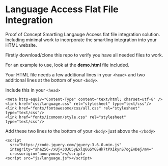 # Language Access Flat File Integration

Proof of Concept Smartling Langauge Access flat file integration solution. Including minimal work to incorporate the smartling integration into your HTML website.

Firstly download/clone this repo to verify you have all needed files to work.

For an example to use, look at the **demo.html** file included.

Your HTML file needs a few additional lines in your `<head>` and two additional lines at the bottom of your `<body>`.

Include this in your `<head>`

```
<meta http-equiv="Content-Type" content="text/html; charset=utf-8" />
<link href="css/language.css" rel="stylesheet" type="text/css"/>
<link href="fonts/fontawesome/css/all.css" rel="stylesheet" type="text/css"/>
<link href="fonts/icomoon/style.css" rel="stylesheet" type="text/css"/>
```

Add these two lines to the bottom of your `<body>` just above the `</body>`

```
<script
  src="https://code.jquery.com/jquery-3.6.0.min.js"
  integrity="sha256-/xUj+3OJU5yExlq6GSYGSHk7tPXikynS7ogEvDej/m4="
  crossorigin="anonymous"></script>
<script src="js/language.js"></script>
```